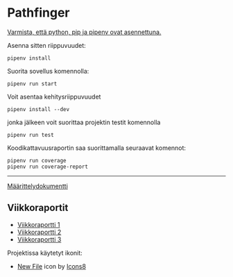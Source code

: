 # Pathfinger

[Varmista, että python, pip ja pipenv ovat asennettuna.](https://pipenv.pypa.io/en/stable/install/#installing-packages-for-your-project)

Asenna sitten riippuvuudet:

```
pipenv install
```

Suorita sovellus komennolla:
```
pipenv run start
```

Voit asentaa kehitysriippuvuudet
```
pipenv install --dev
```
jonka jälkeen voit suorittaa projektin testit komennolla
```
pipenv run test
```
Koodikattavuusraportin saa suorittamalla seuraavat komennot:
```
pipenv run coverage
pipenv run coverage-report
```

---



[Määrittelydokumentti](docs/maarittely.md)

## Viikkoraportit
* [Viikkoraportti 1](docs/viikkoraportti1.md)
* [Viikkoraportti 2](docs/viikkoraportti2.md)
* [Viikkoraportti 3](docs/viikkoraportti3.md)

Projektissa käytetyt ikonit:

* <a target="_blank" href="https://icons8.com/icon/-YJbeUM13LnE/new-file">New File</a> icon by <a target="_blank" href="https://icons8.com">Icons8</a>